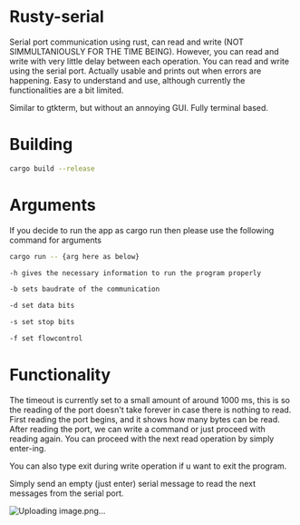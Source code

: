 # Rusty-serial

Serial port communication using rust, can read and write (NOT SIMMULTANIOUSLY FOR THE TIME BEING). However, you can read and write with very little delay between each operation.
You can read and write using the serial port. Actually usable and prints out when errors are happening.
Easy to understand and use, although currently the functionalities are a bit limited.

Similar to gtkterm, but without an annoying GUI. Fully terminal based.

# Building
```sh
cargo build --release
```

# Arguments

If you decide to run the app as cargo run then please use the following command for arguments

```sh
cargo run -- {arg here as below}
```

```sh
-h gives the necessary information to run the program properly

-b sets baudrate of the communication

-d set data bits

-s set stop bits

-f set flowcontrol
```

# Functionality

The timeout is currently set to a small amount of around 1000 ms, this is so the reading of the port doesn't take forever in case there is nothing to read.
First reading the port begins, and it shows how many bytes can be read.
After reading the port, we can write a command or just proceed with reading again. You can proceed with the next read operation by simply enter-ing.

You can also type exit during write operation if u want to exit the program.

Simply send an empty (just enter) serial message to read the next messages from the serial port.

![Uploading image.png…]()

